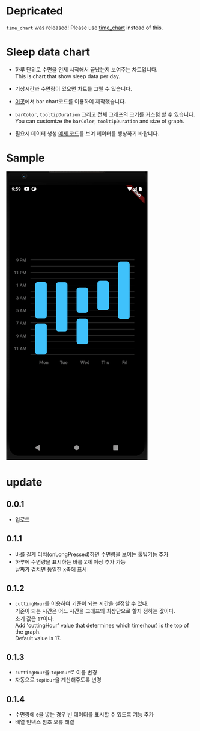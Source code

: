 # Depricated
`time_chart` was released! Please use [time_chart](https://pub.dev/packages/time_chart) instead of this.

# Sleep data chart

- 하루 단위로 수면을 언제 시작해서 끝났는지 보여주는 차트입니다.  
This is chart that show sleep data per day.

- 기상시간과 수면량이 있으면 차트를 그릴 수 있습니다.

- [이곳](https://software-creator.tistory.com/23)에서 bar chart코드를 이용하여 제작했습니다. 

- `barColor`, `tooltipDuration` 그리고 전체 그래프의 크기를 커스텀 할 수 있습니다.  
You can customize the `barColor`, `tooltipDuration` and size of graph.

- 필요시 데이터 생성 [예제 코드](https://github.com/jja08111/Learning-Flutter/blob/main/Sleep-data-chart/sample_read_data.dart)를 보며 데이터를 생상하기 바랍니다. 

# Sample 

![image](/assets/images/sleep_data_chart.gif)

# update 

## 0.0.1
- 업로드 

## 0.1.1 
- 바를 길게 터치(onLongPressed)하면 수면량을 보이는 툴팁기능 추가 
- 하루에 수면량을 표시하는 바를 2개 이상 추가 가능  
날짜가 겹치면 동일한 x축에 표시 

## 0.1.2 
- `cuttingHour`를 이용하여 기준이 되는 시간을 설정할 수 있다.  
  기준이 되는 시간은 어느 시간을 그래프의 최상단으로 할지 정하는 값이다.  
  초기 값은 `17`이다.  
  Add 'cuttingHour' value that determines which time(hour) is the top of the graph.  
  Default value is 17.

## 0.1.3
- `cuttingHour`을 `topHour`로 이름 변경 
- 자동으로 `topHour`을 계산해주도록 변경

## 0.1.4
- 수면량에 `0`을 넣는 경우 빈 데이터를 표시할 수 있도록 기능 추가
- 배열 인덱스 참조 오류 해결
